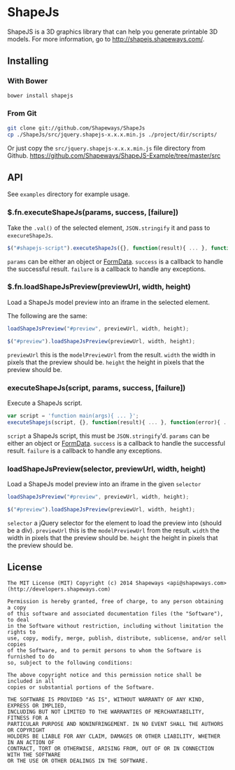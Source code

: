 ShapeJs
=======

ShapeJS is a 3D graphics library that can help you generate printable 3D models.
For more information, go to http://shapejs.shapeways.com/.

## Installing
### With Bower
```bash
bower install shapejs
```

### From Git
```bash
git clone git://github.com/Shapeways/ShapeJs
cp ./ShapeJs/src/jquery.shapejs-x.x.x.min.js ./project/dir/scripts/
```

Or just copy the `src/jquery.shapejs-x.x.x.min.js` file directory from Github.
https://github.com/Shapeways/ShapeJS-Example/tree/master/src

## API
See `examples` directory for example usage.

### $.fn.executeShapeJs(params, success, [failure])
Take the `.val()` of the selected element, `JSON.stringify` it and pass
to `execureShapeJs`.

```javascript
$("#shapejs-script").executeShapeJs({}, function(result){ ... }, function(error){ ... });
```

`params` can be either an object or [FormData](https://developer.mozilla.org/en-US/docs/Web/API/FormData).
`success` is a callback to handle the successful result.
`failure` is a callback to handle any exceptions.

### $.fn.loadShapeJsPreview(previewUrl, width, height)
Load a ShapeJs model preview into an iframe in the selected element.

The following are the same:
```javascript
loadShapeJsPreview("#preview", previewUrl, width, height);

$("#preview").loadShapeJsPreview(previewUrl, width, height);
```

`previewUrl` this is the `modelPreviewUrl` from the result.
`width` the width in pixels that the preview should be.
`height` the height in pixels that the preview should be.

### executeShapeJs(script, params, success, [failure])
Execute a ShapeJs script.

```javascript
var script = 'function main(args){ ... }';
executeShapejs(script, {}, function(result){ ... }, function(error){ ... });
```

`script` a ShapeJs script, this must be `JSON.stringify`'d.
`params` can be either an object or [FormData](https://developer.mozilla.org/en-US/docs/Web/API/FormData).
`success` is a callback to handle the successful result.
`failure` is a callback to handle any exceptions.

### loadShapeJsPreview(selector, previewUrl, width, height)
Load a ShapeJs model preview into an iframe in the given `selector`

```javascript
loadShapeJsPreview("#preview", previewUrl, width, height);

$("#preview").loadShapeJsPreview(previewUrl, width, height);
```

`selector` a jQuery selector for the element to load the preview into (should be a div).
`previewUrl` this is the `modelPreviewUrl` from the result.
`width` the width in pixels that the preview should be.
`height` the height in pixels that the preview should be.

## License
```
The MIT License (MIT) Copyright (c) 2014 Shapeways <api@shapeways.com> (http://developers.shapeways.com)

Permission is hereby granted, free of charge, to any person obtaining a copy
of this software and associated documentation files (the "Software"), to deal
in the Software without restriction, including without limitation the rights to
use, copy, modify, merge, publish, distribute, sublicense, and/or sell copies
of the Software, and to permit persons to whom the Software is furnished to do
so, subject to the following conditions:

The above copyright notice and this permission notice shall be included in all
copies or substantial portions of the Software.

THE SOFTWARE IS PROVIDED "AS IS", WITHOUT WARRANTY OF ANY KIND, EXPRESS OR IMPLIED,
INCLUDING BUT NOT LIMITED TO THE WARRANTIES OF MERCHANTABILITY, FITNESS FOR A
PARTICULAR PURPOSE AND NONINFRINGEMENT. IN NO EVENT SHALL THE AUTHORS OR COPYRIGHT
HOLDERS BE LIABLE FOR ANY CLAIM, DAMAGES OR OTHER LIABILITY, WHETHER IN AN ACTION OF
CONTRACT, TORT OR OTHERWISE, ARISING FROM, OUT OF OR IN CONNECTION WITH THE SOFTWARE
OR THE USE OR OTHER DEALINGS IN THE SOFTWARE.
```

